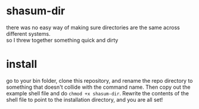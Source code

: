 # shasum-dir
there was no easy way of making sure directories are the same across different systems.  
so I threw together something quick and dirty

# install
go to your bin folder, clone this repository, and rename the repo directory to something that doesn't collide with the command name. Then copy out the example shell file and do `chmod +x shasum-dir`. Rewrite the contents of the shell file to point to the installation directory, and you are all set!
